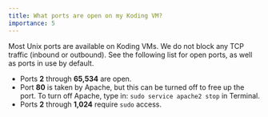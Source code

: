 ```yaml
---
title: What ports are open on my Koding VM?
importance: 5
---
```


Most Unix ports are available on Koding VMs. We do not block any TCP traffic
(inbound or outbound). See the following list for open ports, as well as ports in use by default.

- Ports **2** through **65,534** are open.
- Port **80** is taken by Apache, but this can be turned off to free up the port. To turn
  off Apache, type in: `sudo service apache2 stop` in Terminal.
- Ports **2** through **1,024** require `sudo` access.

